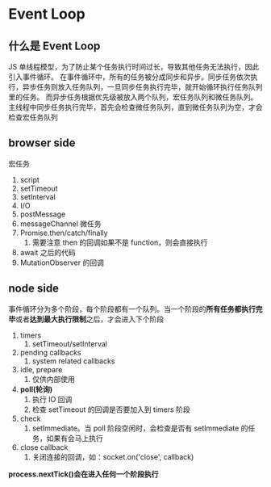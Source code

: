 # Event Loop

## 什么是 Event Loop

JS 单线程模型，为了防止某个任务执行时间过长，导致其他任务无法执行，因此引入事件循环。
在事件循环中，所有的任务被分成同步和异步。同步任务依次执行，异步任务则放入任务队列，一旦同步任务执行完毕，就开始循环执行任务队列里的任务。
而异步任务根据优先级被放入两个队列，宏任务队列和微任务队列。主线程中同步任务执行完毕，首先会检查微任务队列，直到微任务队列为空，才会检查宏任务队列

## browser side

宏任务

1. script
2. setTimeout
3. setInterval
4. I/O
5. postMessage
6. messageChannel
   微任务
7. Promise.then/catch/finally
   1. 需要注意 then 的回调如果不是 function，则会直接执行
8. await 之后的代码
9. MutationObserver 的回调

## node side

事件循环分为多个阶段，每个阶段都有一个队列。当一个阶段的**所有任务都执行完毕**或者**达到最大执行限制**之后，才会进入下个阶段

1. timers
   1. setTimeout/setInterval
2. pending callbacks
   1. system related callbacks
3. idle, prepare
   1. 仅供内部使用
4. **poll(轮询)**
   1. 执行 IO 回调
   2. 检查 setTimeout 的回调是否要加入到 timers 阶段
5. check
   1. setImmediate。当 poll 阶段空闲时，会检查是否有 setImmediate 的任务，如果有会马上执行
6. close callback
   1. 关闭连接的回调，如：socket.on('close', callback)

**process.nextTick()会在进入任何一个阶段执行**
